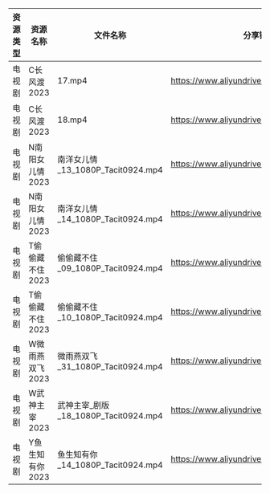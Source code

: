 | 资源类型 | 资源名称       | 文件名称                           | 分享链接                                      | 更新时间       |
| ---- | ---------- | ------------------------------ | ----------------------------------------- | ---------- |
| 电视剧  | C长风渡2023   | 17.mp4                         | https://www.aliyundrive.com/s/bgfs3rS69iP | 2023-06-25 |
| 电视剧  | C长风渡2023   | 18.mp4                         | https://www.aliyundrive.com/s/bgfs3rS69iP | 2023-06-25 |
| 电视剧  | N南阳女儿情2023 | 南洋女儿情_13_1080P_Tacit0924.mp4   | https://www.aliyundrive.com/s/XAjYPaTqKTn | 2023-06-25 |
| 电视剧  | N南阳女儿情2023 | 南洋女儿情_14_1080P_Tacit0924.mp4   | https://www.aliyundrive.com/s/XAjYPaTqKTn | 2023-06-25 |
| 电视剧  | T偷偷藏不住2023 | 偷偷藏不住_09_1080P_Tacit0924.mp4   | https://www.aliyundrive.com/s/sB1bYRHhUHf | 2023-06-25 |
| 电视剧  | T偷偷藏不住2023 | 偷偷藏不住_10_1080P_Tacit0924.mp4   | https://www.aliyundrive.com/s/sB1bYRHhUHf | 2023-06-25 |
| 电视剧  | W微雨燕双飞2023 | 微雨燕双飞_31_1080P_Tacit0924.mp4   | https://www.aliyundrive.com/s/Uvq8Q8wJXgg | 2023-06-25 |
| 电视剧  | W武神主宰2023  | 武神主宰_剧版_18_1080P_Tacit0924.mp4 | https://www.aliyundrive.com/s/ob4cvT33feM | 2023-06-25 |
| 电视剧  | Y鱼生知有你2023 | 鱼生知有你_14_1080P_Tacit0924.mp4   | https://www.aliyundrive.com/s/PtcvTV9b9k4 | 2023-06-25 |
